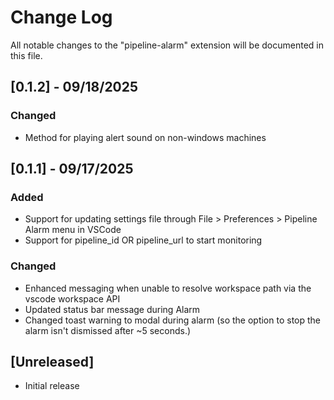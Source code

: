 # Change Log
All notable changes to the "pipeline-alarm" extension will be documented in this file.

## [0.1.2] - 09/18/2025
### Changed
- Method for playing alert sound on non-windows machines

## [0.1.1] - 09/17/2025
### Added
- Support for updating settings file through File > Preferences > Pipeline Alarm menu in VSCode
- Support for pipeline_id OR pipeline_url to start monitoring
### Changed
- Enhanced messaging when unable to resolve workspace path via the vscode workspace API
- Updated status bar message during Alarm
- Changed toast warning to modal during alarm (so the option to stop the alarm isn't dismissed after ~5 seconds.)


## [Unreleased]
- Initial release